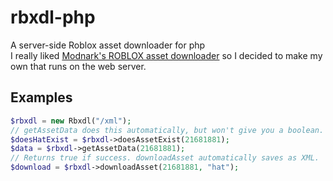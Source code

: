# rbxdl-php
A server-side Roblox asset downloader for php  
I really liked [Modnark's ROBLOX asset downloader](https://github.com/Modnark/rbxdl) so I decided to make my own that runs on the web server.  
## Examples
```php
$rbxdl = new Rbxdl("/xml");
// getAssetData does this automatically, but won't give you a boolean. This does.
$doesHatExist = $rbxdl->doesAssetExist(21681881);
$data = $rbxdl->getAssetData(21681881);
// Returns true if success. downloadAsset automatically saves as XML.
$download = $rbxdl->downloadAsset(21681881, "hat");
```
